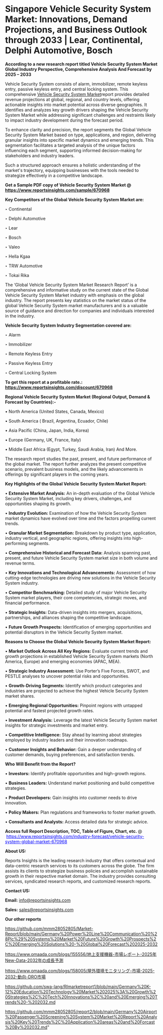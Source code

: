 # Singapore Vehicle Security System Market: Innovations, Demand Projections, and Business Outlook through 2033 | Lear, Continental, Delphi Automotive, Bosch

<strong>According to a new research report titled Vehicle Security System Market Global Industry Perspective, Comprehensive Analysis And Forecast by 2025 – 2033</strong>

Vehicle Security System consists of alarm, immobilizer, remote keyless entry, passive keyless entry, and central locking system. This comprehensive <a href=https://www.reportsinsights.com/sample/670968>Vehicle Security System Market</a>report provides detailed revenue projections at global, regional, and country levels, offering actionable insights into market potential across diverse geographies. It identifies and analyzes key growth drivers shaping the Vehicle Security System Market while addressing significant challenges and restraints likely to impact industry development during the forecast period.

To enhance clarity and precision, the report segments the Global Vehicle Security System Market based on type, applications, and region, delivering granular insights into specific market dynamics and emerging trends. This segmentation facilitates a targeted analysis of the unique factors influencing each segment, supporting informed decision-making for stakeholders and industry leaders.

Such a structured approach ensures a holistic understanding of the market's trajectory, equipping businesses with the tools needed to strategize effectively in a competitive landscape.

<strong>Get a Sample PDF copy of Vehicle Security System Market </strong><strong>@<a href=https://www.reportsinsights.com/sample/670968 style=color:#0000ff;> https://www.reportsinsights.com/sample/670968</a></strong></font>

<strong>Key Competitors of the Global Vehicle Security System Market are:</strong>

‣ Continental

‣ Delphi Automotive

‣ Lear

‣ Bosch

‣ Valeo

‣ Hella Kgaa

‣ TRW Automotive

‣ Tokai Rika

The ‘Global Vehicle Security System Market Research Report’ is a comprehensive and informative study on the current state of the Global Vehicle Security System Market industry with emphasis on the global industry. The report presents key statistics on the market status of the global Vehicle Security System market manufacturers and is a valuable source of guidance and direction for companies and individuals interested in the industry.

<strong>Vehicle Security System Industry Segmentation covered are:</strong>

‣ Alarm

‣ Immobilizer

‣ Remote Keyless Entry

‣ Passive Keyless Entry

‣ Central Locking System

<strong>To get this report at a profitable rate.: <a href=https://www.reportsinsights.com/discount/670968 style=color:#0000ff;>https://www.reportsinsights.com/discount/670968</a></strong></font>

<strong>Regional Vehicle Security System Market (Regional Output, Demand &amp; Forecast by Countries):-</strong>

• North America (United States, Canada, Mexico)

• South America ( Brazil, Argentina, Ecuador, Chile)

• Asia Pacific (China, Japan, India, Korea)

• Europe (Germany, UK, France, Italy)

• Middle East Africa (Egypt, Turkey, Saudi Arabia, Iran) And More.

The research report studies the past, present, and future performance of the global market. The report further analyzes the present competitive scenario, prevalent business models, and the likely advancements in offerings by significant players in the coming years.

<strong>Key Highlights of the Global Vehicle Security System Market Report:</strong>

• <strong>Extensive Market Analysis:</strong> An in-depth evaluation of the Global Vehicle Security System Market, including key drivers, challenges, and opportunities shaping its growth.

• <strong>Industry Evolution:</strong> Examination of how the Vehicle Security System market dynamics have evolved over time and the factors propelling current trends.

• <strong>Granular Market Segmentation:</strong> Breakdown by product type, application, industry vertical, and geographic regions, offering insights into high-performing segments.

• <strong>Comprehensive Historical and Forecast Data:</strong> Analysis spanning past, present, and future Vehicle Security System market size in both volume and revenue terms.

• <strong>Key Innovations and Technological Advancements:</strong> Assessment of how cutting-edge technologies are driving new solutions in the Vehicle Security System industry.

• <strong>Competitor Benchmarking:</strong> Detailed study of major Vehicle Security System market players, their core competencies, strategic moves, and financial performance.

• <strong>Strategic Insights:</strong> Data-driven insights into mergers, acquisitions, partnerships, and alliances shaping the competitive landscape.

• <strong>Future Growth Prospects:</strong> Identification of emerging opportunities and potential disruptors in the Vehicle Security System market.

<strong>Reasons to Choose the Global Vehicle Security System Market Report:</strong>

• <strong>Market Outlook Across All Key Regions:</strong> Evaluate current trends and growth projections in established Vehicle Security System markets (North America, Europe) and emerging economies (APAC, MEA).

• <strong>Strategic Industry Assessment:</strong> Use Porter’s Five Forces, SWOT, and PESTLE analyses to uncover potential risks and opportunities.

• <strong>Growth-Driving Segments:</strong> Identify which product categories and industries are projected to achieve the highest Vehicle Security System market shares.

• <strong>Emerging Regional Opportunities:</strong> Pinpoint regions with untapped potential and fastest projected growth rates.

• <strong>Investment Analysis:</strong> Leverage the latest Vehicle Security System market insights for strategic investments and market entry.

• <strong>Competitive Intelligence:</strong> Stay ahead by learning about strategies employed by industry leaders and their innovation roadmaps.

• <strong>Customer Insights and Behavior:</strong> Gain a deeper understanding of customer demands, buying preferences, and satisfaction trends.

<strong>Who Will Benefit from the Report?</strong>

• <strong>Investors:</strong> Identify profitable opportunities and high-growth regions.

• <strong>Business Leaders:</strong> Understand market positioning and build competitive strategies.

• <strong>Product Developers:</strong> Gain insights into customer needs to drive innovation.

• <strong>Policy Makers:</strong> Plan regulations and frameworks to foster market growth.

• <strong>Consultants and Analysts:</strong> Access detailed data for strategic advice.
</ul>
<strong>Access full Report Description, TOC, Table of Figure, Chart, etc. </strong>@  <a href=https://www.reportsinsights.com/industry-forecast/vehicle-security-system-global-market-670968 style=color:#0000ff;>https://www.reportsinsights.com/industry-forecast/vehicle-security-system-global-market-670968</a></font>

<strong><strong>About US</strong>:</strong>

Reports Insights is the leading research industry that offers contextual and data-centric research services to its customers across the globe. The firm assists its clients to strategize business policies and accomplish sustainable growth in their respective market domain. The industry provides consulting services, syndicated research reports, and customized research reports.

<strong>Contact US:</strong>

<p class=""""><b>Email:</b> <a href=mailto:info@reportsinsights.com>info@reportsinsights.com</a></p>
<p class=""""><b>Sales:</b> <a href=mailto:sales@reportsinsights.com>sales@reportsinsights.com</a></p>

<strong>Our other reports</strong>

<a href=https://github.com/mmm28052805/Market-Report/blob/main/Germany%20Power%20Line%20Communication%20%28Plc%29%20Systems%20Market%20Future%20Growth%20Prospects%2C%20Emerging%20Solutions%20-%20Global%20Forecast%202025-2032>https://github.com/mmm28052805/Market-Report/blob/main/Germany%20Power%20Line%20Communication%20%28Plc%29%20Systems%20Market%20Future%20Growth%20Prospects%2C%20Emerging%20Solutions%20-%20Global%20Forecast%202025-2032</a>

<a href=https://www.omaada.com/blogs/155556/地上支援機器-市場レポート-2025年New-Data-2032年の成長予測>https://www.omaada.com/blogs/155556/地上支援機器-市場レポート-2025年New-Data-2032年の成長予測</a>

<a href=https://www.omaada.com/blogs/158005/屋外環境モニタリング-市場-2025-2032-動向-DRO市場>https://www.omaada.com/blogs/158005/屋外環境モニタリング-市場-2025-2032-動向-DRO市場</a>

<a href=https://github.com/swa-lang/RImarketreport1/blob/main/Germany%20K-12%20Education%20Technology%20Market%202025%3A%20Growth%20Strategies%2C%20Tech%20Innovations%2C%20and%20Emerging%20Trends%20-%202032.md>https://github.com/swa-lang/RImarketreport1/blob/main/Germany%20K-12%20Education%20Technology%20Market%202025%3A%20Growth%20Strategies%2C%20Tech%20Innovations%2C%20and%20Emerging%20Trends%20-%202032.md</a>

<a href=https://github.com/mmm28052805/report2/blob/main/Germany%20Airport%20Passenger%20Screening%20System%20Market%20Report%20Analysis%20Key%20Trends%2C%20Application%20areas%20and%20Forcast%20By%202032.md>https://github.com/mmm28052805/report2/blob/main/Germany%20Airport%20Passenger%20Screening%20System%20Market%20Report%20Analysis%20Key%20Trends%2C%20Application%20areas%20and%20Forcast%20By%202032.md</a>"
